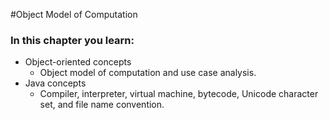 #Object Model of Computation

### In this chapter you learn:
* Object-oriented concepts
    * Object model of computation and use case analysis.
* Java concepts
    * Compiler, interpreter, virtual machine, bytecode, Unicode character set, and file name convention.    